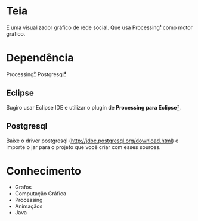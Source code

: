 # Teia

É uma visualizador gráfico de rede social. Que usa Processing[¹] como motor gráfico.

# Dependência

Processing[²]
Postgresql[⁴]

## Eclipse

Sugiro usar Eclipse IDE e utilizar o plugin de __Processing para Eclipse__[²].

## Postgresql

Baixe o driver postgresql (http://jdbc.postgresql.org/download.html) e importe o jar para o projeto que você criar com esses sources.

# Conhecimento

- Grafos
- Computação Gráfica
- Processing
- Animaçãos
- Java

[¹]:https://processing.org/
[²]:https://processing.org/tutorials/eclipse/
[³]:https://processing.org/download/
[⁴]:http://jdbc.postgresql.org/download.html

